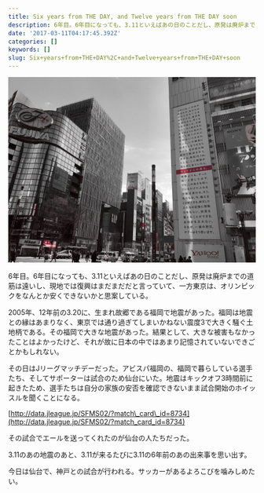 ```yaml
---
title: Six years from THE DAY, and Twelve years from THE DAY soon
description: 6年目。6年目になっても、3.11といえばあの日のことだし、原発は廃炉までの道筋は遠いし、現地では復興はまだまだだと言っていて、一方東京は、オリンピックをなんとか安くできないかと思案している。
date: '2017-03-11T04:17:45.392Z'
categories: []
keywords: []
slug: Six+years+from+THE+DAY%2C+and+Twelve+years+from+THE+DAY+soon
---
```

![](1__q__bHwj9SDMYC5gHoXPHwMA__2x.jpeg)

6年目。6年目になっても、3.11といえばあの日のことだし、原発は廃炉までの道筋は遠いし、現地では復興はまだまだだと言っていて、一方東京は、オリンピックをなんとか安くできないかと思案している。

2005年、12年前の3.20に、生まれ故郷である福岡で地震があった。福岡は地震との縁はあまりなく、東京では通り過ぎてしまいかねない震度3で大きく騒ぐ土地柄である。その福岡で大きな地震があった。結果として、大きな被害もなかったことはよかったけど、それが故に日本の中ではあまり記憶されていないできごとかもしれない。

その日はJリーグマッチデーだった。アビスパ福岡の、福岡で暮らしている選手たち、そしてサポーターは試合のため仙台にいた。地震はキックオフ3時間前に起きたため、選手たちは自分の家族の安否を確認できないまま試合開始のホイッスルを聞くことになる。

[http://data.jleague.jp/SFMS02/?match\_card\_id=8734](http://data.jleague.jp/SFMS02/?match_card_id=8734)

その試合でエールを送ってくれたのが仙台の人たちだった。

3.11のあの地震のあと、3.11が来るたびに3.11の6年前のあの出来事を思い出す。

今日は仙台で、神戸との試合が行われる。サッカーがあるよろこびを噛みしめたい。